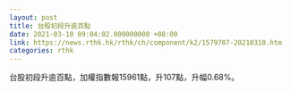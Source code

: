 ```yaml
---
layout: post
title: 台股初段升逾百點
date: 2021-03-10 09:04:02.000000000 +08:00
link: https://news.rthk.hk/rthk/ch/component/k2/1579707-20210310.htm
categories: rthk
---
```


台股初段升逾百點，加權指數報15961點，升107點，升幅0.68%。
